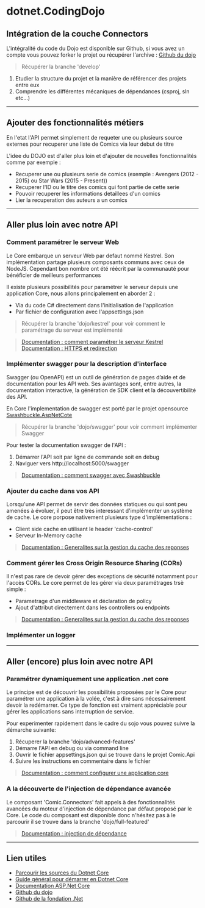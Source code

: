 # dotnet.CodingDojo

## Intégration de la couche Connectors

L'intégralité du code du Dojo est disponible sur Github, si vous avez un compte vous pouvez forker le projet ou récupérer l'archive : [Github du dojo](https://github.com/wihary/Capgemini.Ams.Dojo.Comic)
> Récupérer la branche 'develop'

1. Etudier la structure du projet et la manière de référencer des projets entre eux
2. Comprendre les différentes mécaniques de dépendances (csproj, sln etc...)

------

## Ajouter des fonctionnalités métiers

En l'etat l'API permet simplement de requeter une ou plusieurs source externes pour recuperer une liste de Comics via leur debut de titre

L'idee du DOJO est d'aller plus loin et d'ajouter de nouvelles fonctionnalités comme par exemple  :

* Recuperer une ou plusieurs serie de comics (exemple : Avengers (2012 - 2015) ou Star Wars (2015 - Present))
* Recuperer l'ID ou le titre des comics qui font partie de cette serie
* Pouvoir recuperer les informations detaillees d'un comics
* Lier la recuperation des auteurs a un comics

------

## Aller plus loin avec notre API

### Comment paramétrer le serveur Web

Le Core embarque un serveur Web par defaut nommé Kestrel. Son implémentation partage plusieurs composants communs avec ceux de NodeJS. Cependant bon nombre ont été réécrit par la communauté pour bénéficier de meilleurs performances

Il existe plusieurs possibilités pour paramétrer le serveur depuis une application Core, nous allons principalement en aborder 2 :

* Via du code C# directement dans l'initialisation de l'application
* Par fichier de configuration avec l'appsettings.json

> Récupérer la branche 'dojo/kestrel' pour voir comment le paramétrage du serveur est implémenté

> [Documentation : comment paramétrer le serveur Kestrel](https://docs.microsoft.com/fr-fr/aspnet/core/fundamentals/servers/kestrel?view=aspnetcore-2.2)
> [Documentation : HTTPS et redirection](https://docs.microsoft.com/fr-fr/aspnet/core/security/enforcing-ssl?view=aspnetcore-2.2&tabs=visual-studio)


### Implémenter swagger pour la description d'interface

Swagger (ou OpenAPI) est un outil de génération de pages d’aide et de documentation pour les API web. Ses avantages sont, entre autres, la documentation interactive, la génération de SDK client et la découvertibilité des API.

En Core l'implementation de swagger est porté par le projet opensource [Swashbuckle.AspNetCote](https://github.com/domaindrivendev/Swashbuckle.AspNetCore)

> Récupérer la branche 'dojo/swagger' pour voir comment implémenter Swagger

Pour tester la documentation swagger de l'API :

1. Démarrer l'API soit par ligne de commande soit en debug
2. Naviguer vers http://localhost:5000/swagger

> [Documentation : comment swagger avec Swashbuckle](https://docs.microsoft.com/fr-fr/aspnet/core/tutorials/getting-started-with-swashbuckle?view=aspnetcore-2.2)

### Ajouter du cache dans vos API

Lorsqu'une API permet de servir des données statiques ou qui sont peu amenées à évoluer, il peut être très interessant d'implémenter un système de cache. Le core porpose nativement plusieurs type d'implémentations :

* Client side cache en utilisant le header 'cache-control'
* Serveur In-Memory cache

> [Documentation : Generalites sur la gestion du cache des reponses](https://docs.microsoft.com/fr-fr/aspnet/core/performance/caching/response?view=aspnetcore-2.2)

### Comment gérer les Cross Origin Resource Sharing (CORs)

Il n'est pas rare de devoir gérer des exceptions de sécurité notamment pour l'accès CORs. Le core permet de les gérer via deux paramétrages trsè simple :

* Parametrage d'un middleware et déclaration de policy
* Ajout d'attribut directement dans les controllers ou endpoints

> [Documentation : Generalites sur la gestion du cache des reponses](https://docs.microsoft.com/fr-fr/aspnet/core/security/cors?view=aspnetcore-2.2)

### Implémenter un logger

------

## Aller (encore) plus loin avec notre API

### Paramétrer dynamiquement une application .net core

Le principe est de découvrir les possibilités proposées par le Core pour paramétrer une application à la volée, c'est à dire sans nécessairement devoir la redémarrer. Ce type de fonction est vraiment appréciable pour gérer les applications sans interruption de service.

Pour experimenter rapidement dans le cadre du sojo vous pouvez suivre la démarche suivante:

1. Récuperer la branche 'dojo/advanced-features'
2. Démarre l'API en debug ou via command line
3. Ouvrir le fichier appsettings.json qui se trouve dans le projet Comic.Api
4. Suivre les instructions en commentaire dans le fichier

> [Documentation : comment configurer une application core](https://docs.microsoft.com/fr-fr/aspnet/core/fundamentals/configuration/?view=aspnetcore-2.2)

### A la découverte de l'injection de dépendance avancée

Le composant 'Comic.Connectors' fait appels à des fonctionnalités avancées du moteur d'injection de dépendance par défaut proposé par le Core.
Le code du composant est disponible donc n'hésitez pas à le parcourir il se trouve dans la branche 'dojo/full-featured'
> [Documentation : injection de dépendance](https://docs.microsoft.com/fr-fr/aspnet/core/fundamentals/dependency-injection?view=aspnetcore-2.2)

------

## Lien utiles

* [Parcourir les sources du Dotnet Core](https://source.dot.net/)
* [Guide général pour démarrer en Dotnet Core](https://docs.microsoft.com/fr-fr/dotnet/core/)
* [Documentation ASP.Net Core](https://docs.microsoft.com/fr-fr/aspnet/core/?view=aspnetcore-2.2)
* [Github du dojo](https://github.com/wihary/Capgemini.Ams.Dojo.Comic)
* [Github de la fondation .Net](https://github.com/dotnet)